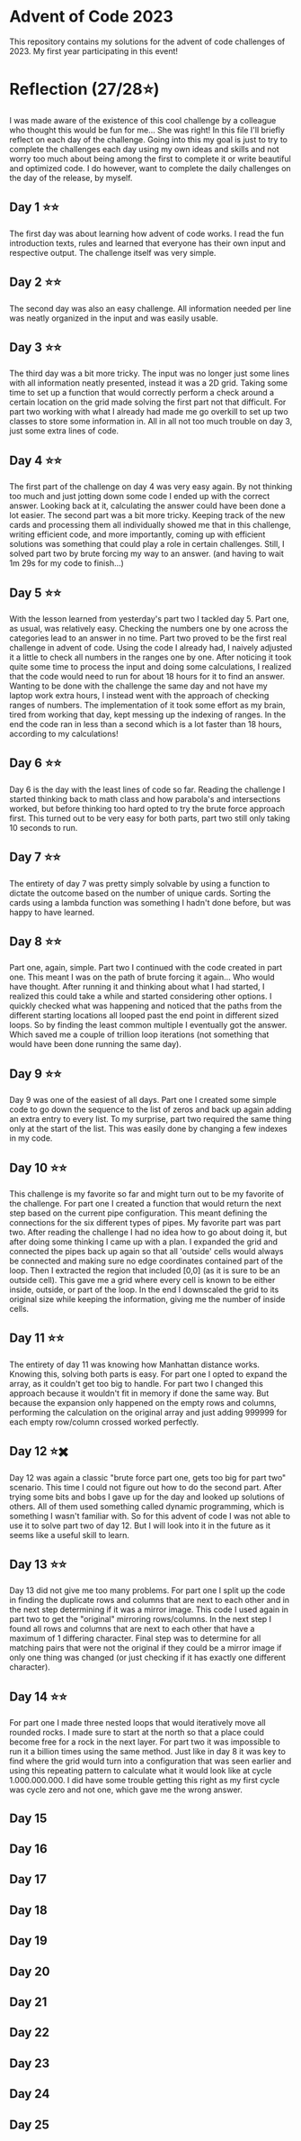 # Advent of Code 2023
This repository contains my solutions for the advent of code challenges of 2023. My first year participating in this event!

# Reflection (27/28⭐)
I was made aware of the existence of this cool challenge by a colleague who thought this would be fun for me... She was right! In this file I'll briefly reflect on each day of the challenge. Going into this my goal is just to try to complete the challenges each day using my own ideas and skills and not worry too much about being among the first to complete it or write beautiful and optimized code. I do however, want to complete the daily challenges on the day of the release, by myself.

## Day 1 ⭐⭐
The first day was about learning how advent of code works. I read the fun introduction texts, rules and learned that everyone has their own input and respective output. The challenge itself was very simple.

## Day 2 ⭐⭐
The second day was also an easy challenge. All information needed per line was neatly organized in the input and was easily usable.

## Day 3 ⭐⭐
The third day was a bit more tricky. The input was no longer just some lines with all information neatly presented, instead it was a 2D grid. Taking some time to set up a function that would correctly perform a check around a certain location on the grid made solving the first part not that difficult. For part two working with what I already had made me go overkill to set up two classes to store some information in. All in all not too much trouble on day 3, just some extra lines of code.

## Day 4 ⭐⭐
The first part of the challenge on day 4 was very easy again. By not thinking too much and just jotting down some code I ended up with the correct answer. Looking back at it, calculating the answer could have been done a lot easier. The second part was a bit more tricky. Keeping track of the new cards and processing them all individually showed me that in this challenge, writing efficient code, and more importantly, coming up with efficient solutions was something that could play a role in certain challenges. Still, I solved part two by brute forcing my way to an answer. (and having to wait 1m 29s for my code to finish...)

## Day 5 ⭐⭐
With the lesson learned from yesterday's part two I tackled day 5. Part one, as usual, was relatively easy. Checking the numbers one by one across the categories lead to an answer in no time. Part two proved to be the first real challenge in advent of code. Using the code I already had, I naively adjusted it a little to check all numbers in the ranges one by one. After noticing it took quite some time to process the input and doing some calculations, I realized that the code would need to run for about 18 hours for it to find an answer. Wanting to be done with the challenge the same day and not have my laptop work extra hours, I instead went with the approach of checking ranges of numbers. The implementation of it took some effort as my brain, tired from working that day, kept messing up the indexing of ranges. In the end the code ran in less than a second which is a lot faster than 18 hours, according to my calculations!

## Day 6 ⭐⭐
Day 6 is the day with the least lines of code so far. Reading the challenge I started thinking back to math class and how parabola's and intersections worked, but before thinking too hard opted to try the brute force approach first. This turned out to be very easy for both parts, part two still only taking 10 seconds to run.

## Day 7 ⭐⭐
The entirety of day 7 was pretty simply solvable by using a function to dictate the outcome based on the number of unique cards. Sorting the cards using a lambda function was something I hadn't done before, but was happy to have learned.

## Day 8 ⭐⭐
Part one, again, simple. Part two I continued with the code created in part one. This meant I was on the path of brute forcing it again... Who would have thought. After running it and thinking about what I had started, I realized this could take a while and started considering other options. I quickly checked what was happening and noticed that the paths from the different starting locations all looped past the end point in different sized loops. So by finding the least common multiple I eventually got the answer. Which saved me a couple of trillion loop iterations (not something that would have been done running the same day).

## Day 9 ⭐⭐
Day 9 was one of the easiest of all days. Part one I created some simple code to go down the sequence to the list of zeros and back up again adding an extra entry to every list. To my surprise, part two required the same thing only at the start of the list. This was easily done by changing a few indexes in my code.

## Day 10 ⭐⭐
This challenge is my favorite so far and might turn out to be my favorite of the challenge. For part one I created a function that would return the next step based on the current pipe configuration. This meant defining the connections for the six different types of pipes. My favorite part was part two. After reading the challenge I had no idea how to go about doing it, but after doing some thinking I came up with a plan. I expanded the grid and connected the pipes back up again so that all 'outside' cells would always be connected and making sure no edge coordinates contained part of the loop. Then I extracted the region that included [0,0] (as it is sure to be an outside cell). This gave me a grid where every cell is known to be either inside, outside, or part of the loop. In the end I downscaled the grid to its original size while keeping the information, giving me the number of inside cells.

## Day 11 ⭐⭐
The entirety of day 11 was knowing how Manhattan distance works. Knowing this, solving both parts is easy. For part one I opted to expand the array, as it couldn't get too big to handle. For part two I changed this approach because it wouldn't fit in memory if done the same way. But because the expansion only happened on the empty rows and columns, performing the calculation on the original array and just adding 999999 for each empty row/column crossed worked perfectly.  

## Day 12 ⭐✖️
Day 12 was again a classic "brute force part one, gets too big for part two" scenario. This time I could not figure out how to do the second part. After trying some bits and bobs I gave up for the day and looked up solutions of others. All of them used something called dynamic programming, which is something I wasn't familiar with. So for this advent of code I was not able to use it to solve part two of day 12. But I will look into it in the future as it seems like a useful skill to learn.

## Day 13 ⭐⭐
Day 13 did not give me too many problems. For part one I split up the code in finding the duplicate rows and columns that are next to each other and in the next step determining if it was a mirror image. This code I used again in part two to get the "original" mirroring rows/columns. In the next step I found all rows and columns that are next to each other that have a maximum of 1 differing character. Final step was to determine for all matching pairs that were not the original if they could be a mirror image if only one thing was changed (or just checking if it has exactly one different character).

## Day 14 ⭐⭐
For part one I made three nested loops that would iteratively move all rounded rocks. I made sure to start at the north so that a place could become free for a rock in the next layer. For part two it was impossible to run it a billion times using the same method. Just like in day 8 it was key to find where the grid would turn into a configuration that was seen earlier and using this repeating pattern to calculate what it would look like at cycle 1.000.000.000. I did have some trouble getting this right as my first cycle was cycle zero and not one, which gave me the wrong answer.

## Day 15 

## Day 16 

## Day 17 

## Day 18 

## Day 19 

## Day 20 

## Day 21 

## Day 22

## Day 23 

## Day 24 

## Day 25  
